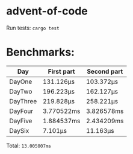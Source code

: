 # advent-of-code

Run tests: `cargo test`
# Benchmarks:
| Day | First part | Second part |
| --- | --- | --- |
| DayOne | 131.126µs | 103.372µs |
| DayTwo | 196.223µs | 162.127µs |
| DayThree | 219.828µs | 258.221µs |
| DayFour | 3.770522ms | 3.826578ms |
| DayFive | 1.884537ms | 2.434209ms |
| DaySix | 7.101µs | 11.163µs |


Total: `13.005007ms`
